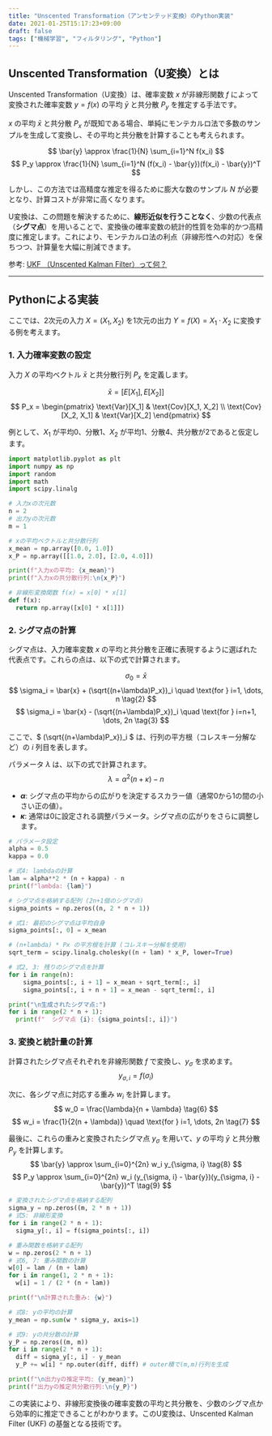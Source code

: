 ```yaml
---
title: "Unscented Transformation（アンセンテッド変換）のPython実装"
date: 2021-01-25T15:17:23+09:00
draft: false
tags: ["機械学習", "フィルタリング", "Python"] 
---
```

<!--more-->
## Unscented Transformation（U変換）とは
Unscented Transformation（U変換）は、確率変数 $x$ が非線形関数 $f$ によって変換された確率変数 $y = f(x)$ の平均 $\bar{y}$ と共分散 $P_y$ を推定する手法です。

$x$ の平均 $\bar{x}$ と共分散 $P_x$ が既知である場合、単純にモンテカルロ法で多数のサンプルを生成して変換し、その平均と共分散を計算することも考えられます。

$$ \bar{y} \approx \frac{1}{N} \sum_{i=1}^N f(x_i) $$
$$ P_y \approx \frac{1}{N} \sum_{i=1}^N (f(x_i) - \bar{y})(f(x_i) - \bar{y})^T $$

しかし、この方法では高精度な推定を得るために膨大な数のサンプル $N$ が必要となり、計算コストが非常に高くなります。

U変換は、この問題を解決するために、**線形近似を行うことなく**、少数の代表点（**シグマ点**）を用いることで、変換後の確率変数の統計的性質を効率的かつ高精度に推定します。これにより、モンテカルロ法の利点（非線形性への対応）を保ちつつ、計算量を大幅に削減できます。

参考: [UKF （Unscented Kalman Filter）って何？](https://www.jstage.jst.go.jp/article/isciesci/50/7/50_KJ00004329717/_pdf)

---

## Pythonによる実装

ここでは、2次元の入力 $X=(X_1, X_2)$ を1次元の出力 $Y=f(X)=X_1 \cdot X_2$ に変換する例を考えます。

### 1. 入力確率変数の設定
入力 $X$ の平均ベクトル $\bar{x}$ と共分散行列 $P_x$ を定義します。

$$ \bar{x} = [E[X_1], E[X_2]] $$
$$ P_x = \begin{pmatrix} \text{Var}[X_1] & \text{Cov}[X_1, X_2] \\ \text{Cov}[X_2, X_1] & \text{Var}[X_2] \end{pmatrix} $$

例として、$X_1$ が平均0、分散1、$X_2$ が平均1、分散4、共分散が2であると仮定します。

```python
import matplotlib.pyplot as plt
import numpy as np
import random
import math
import scipy.linalg

# 入力xの次元数
n = 2
# 出力yの次元数
m = 1

# xの平均ベクトルと共分散行列
x_mean = np.array([0.0, 1.0])
x_P = np.array([[1.0, 2.0], [2.0, 4.0]])

print(f"入力xの平均: {x_mean}")
print(f"入力xの共分散行列:\n{x_P}")

# 非線形変換関数 f(x) = x[0] * x[1]
def f(x):
  return np.array([x[0] * x[1]])
```

### 2. シグマ点の計算
シグマ点は、入力確率変数 $x$ の平均と共分散を正確に表現するように選ばれた代表点です。これらの点は、以下の式で計算されます。

$$ \sigma_0 = \bar{x} \tag{1} $$
$$ \sigma_i = \bar{x} + (\sqrt{(n+\lambda)P_x})_i \quad \text{for } i=1, \dots, n \tag{2} $$
$$ \sigma_i = \bar{x} - (\sqrt{(n+\lambda)P_x})_i \quad \text{for } i=n+1, \dots, 2n \tag{3} $$

ここで、$ (\sqrt{(n+\lambda)P_x})_i $ は、行列の平方根（コレスキー分解など）の $i$ 列目を表します。

パラメータ $\lambda$ は、以下の式で計算されます。
$$ \lambda = \alpha^2 (n + \kappa) - n \tag{4} $$

-   **$\alpha$**: シグマ点の平均からの広がりを決定するスカラー値（通常0から1の間の小さい正の値）。
-   **$\kappa$**: 通常は0に設定される調整パラメータ。シグマ点の広がりをさらに調整します。

```python
# パラメータ設定
alpha = 0.5
kappa = 0.0

# 式4: lambdaの計算
lam = alpha**2 * (n + kappa) - n
print(f"lambda: {lam}")

# シグマ点を格納する配列 (2n+1個のシグマ点)
sigma_points = np.zeros((n, 2 * n + 1))

# 式1: 最初のシグマ点は平均自身
sigma_points[:, 0] = x_mean

# (n+lambda) * Px の平方根を計算 (コレスキー分解を使用)
sqrt_term = scipy.linalg.cholesky((n + lam) * x_P, lower=True)

# 式2, 3: 残りのシグマ点を計算
for i in range(n):
    sigma_points[:, i + 1] = x_mean + sqrt_term[:, i]
    sigma_points[:, i + n + 1] = x_mean - sqrt_term[:, i]

print("\n生成されたシグマ点:")
for i in range(2 * n + 1):
  print(f"  シグマ点 {i}: {sigma_points[:, i]}")
```

### 3. 変換と統計量の計算

計算されたシグマ点それぞれを非線形関数 $f$ で変換し、$y_{\sigma}$ を求めます。
$$ y_{\sigma, i} = f(\sigma_i) \tag{5} $$

次に、各シグマ点に対応する重み $w_i$ を計算します。
$$ w_0 = \frac{\lambda}{n + \lambda} \tag{6} $$
$$ w_i = \frac{1}{2(n + \lambda)} \quad \text{for } i=1, \dots, 2n \tag{7} $$

最後に、これらの重みと変換されたシグマ点 $y_{\sigma}$ を用いて、$y$ の平均 $\bar{y}$ と共分散 $P_y$ を計算します。
$$ \bar{y} \approx \sum_{i=0}^{2n} w_i y_{\sigma, i} \tag{8} $$
$$ P_y \approx \sum_{i=0}^{2n} w_i (y_{\sigma, i} - \bar{y})(y_{\sigma, i} - \bar{y})^T \tag{9} $$

```python
# 変換されたシグマ点を格納する配列
sigma_y = np.zeros((m, 2 * n + 1))
# 式5: 非線形変換
for i in range(2 * n + 1):
  sigma_y[:, i] = f(sigma_points[:, i])

# 重み関数を格納する配列
w = np.zeros(2 * n + 1)
# 式6, 7: 重み関数の計算
w[0] = lam / (n + lam)
for i in range(1, 2 * n + 1):
  w[i] = 1 / (2 * (n + lam))

print(f"\n計算された重み: {w}")

# 式8: yの平均の計算
y_mean = np.sum(w * sigma_y, axis=1)

# 式9: yの共分散の計算
y_P = np.zeros((m, m))
for i in range(2 * n + 1):
  diff = sigma_y[:, i] - y_mean
  y_P += w[i] * np.outer(diff, diff) # outer積で(m,m)行列を生成

print(f"\n出力yの推定平均: {y_mean}")
print(f"出力yの推定共分散行列:\n{y_P}")
```

この実装により、非線形変換後の確率変数の平均と共分散を、少数のシグマ点から効率的に推定できることがわかります。このU変換は、Unscented Kalman Filter (UKF) の基盤となる技術です。
